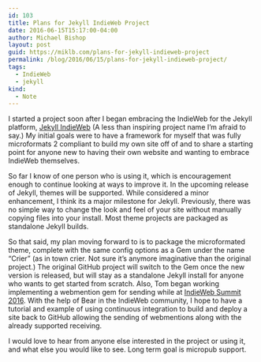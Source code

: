 ```yaml
---
id: 103
title: Plans for Jekyll IndieWeb Project
date: 2016-06-15T15:17:00-04:00
author: Michael Bishop
layout: post
guid: https://miklb.com/plans-for-jekyll-indieweb-project
permalink: /blog/2016/06/15/plans-for-jekyll-indieweb-project/
tags:
  - IndieWeb
  - jekyll
kind:
  - Note
---
```

<p>I started a project soon after I began embracing the IndieWeb for the Jekyll platform, <a href="https://github.com/miklb/jekyll-indieweb">Jekyll IndieWeb</a> (A less than inspiring project name I’m afraid to say.) My initial goals were to have a framework for myself that was fully microformats 2 compliant to build my own site off of and to share a starting point for anyone new to having their own website and wanting to embrace IndieWeb themselves.</p>

<p>So far I know of one person who is using it, which is encouragement enough to continue looking at ways to improve it. In the upcoming release of Jekyll, themes will be supported. While considered a minor enhancement, I think its a major milestone for Jekyll. Previously, there was no simple way to change the look and feel of your site without manually copying files into your install. Most theme projects are packaged as standalone Jekyll builds.</p>

<p>So that said, my plan moving forward to is to package the microformated theme, complete with the same config options as a Gem under the name “Crier” (as in town crier. Not sure it’s anymore imaginative than the original project.) The original GitHub project will switch to the Gem once the new version is released, but will stay as a standalone Jekyll install for anyone who wants to get started from scratch. Also, Tom began working implementing a webmention gem for sending while at <a href="https://herestomwiththeweather.com/2016/06/07/indieweb-summit-2016-demos/">IndieWeb Summit 2016</a>. With the help of Bear in the IndieWeb community, I hope to have a tutorial and example of using continuous integration to build and deploy a site back to GitHub allowing the sending of webmentions along with the already supported receiving.</p>

<p>I would love to hear from anyone else interested in the project or using it, and what else you would like to see. Long term goal is micropub support.</p>

<p><a href="https://brid.gy/publish/twitter"></a></p>